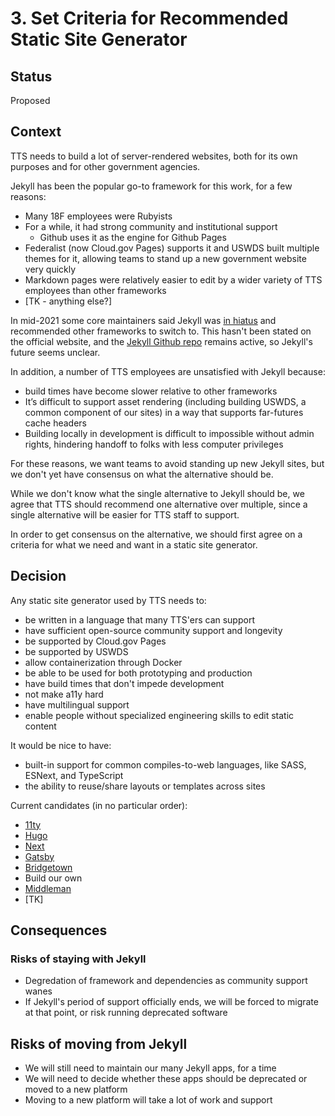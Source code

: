 # 3. Set Criteria for Recommended Static Site Generator

## Status
Proposed

## Context
TTS needs to build a lot of server-rendered websites, both for its own purposes and for other government agencies.

Jekyll has been the popular go-to framework for this work, for a few reasons:
- Many 18F employees were Rubyists
- For a while, it had strong community and institutional support
  - Github uses it as the engine for Github Pages
- Federalist (now Cloud.gov Pages) supports it and USWDS built multiple themes for it, allowing teams to stand up a new government website very quickly
- Markdown pages were relatively easier to edit by a wider variety of TTS employees than other frameworks
- [TK - anything else?]

In mid-2021 some core maintainers said Jekyll was [in hiatus](https://www.theregister.com/2021/09/14/future_of_jekyll_project_engine/) and recommended other frameworks to switch to. This hasn't been stated on the official website, and the [Jekyll Github repo](https://github.com/jekyll/jekyll) remains active, so Jekyll's future seems unclear.

In addition, a number of TTS employees are unsatisfied with Jekyll because:
- build times have become slower relative to other frameworks
- It’s difficult to support asset rendering (including building USWDS, a common component of our sites) in a way that supports far-futures cache headers
- Building locally in development is difficult to impossible without admin rights, hindering handoff to folks with less computer privileges

For these reasons, we want teams to avoid standing up new Jekyll sites, but we don't yet have consensus on what the alternative should be.

While we don't know what the single alternative to Jekyll should be, we agree that TTS should recommend one alternative over multiple, since a single alternative will be easier for TTS staff to support.

In order to get consensus on the alternative, we should first agree on a criteria for what we need and want in a static site generator.

## Decision

Any static site generator used by TTS needs to:
- be written in a language that many TTS'ers can support
- have sufficient open-source community support and longevity
- be supported by Cloud.gov Pages
- be supported by USWDS
- allow containerization through Docker
- be able to be used for both prototyping and production
- have build times that don't impede development
- not make a11y hard
- have multilingual support
- enable people without specialized engineering skills to edit static content

It would be nice to have:
- built-in support for common compiles-to-web languages, like SASS, ESNext, and TypeScript
- the ability to reuse/share layouts or templates across sites

Current candidates (in no particular order):
- [11ty](https://www.11ty.dev/)
- [Hugo](https://gohugo.io/)
- [Next](https://nextjs.org/)
- [Gatsby](https://www.gatsbyjs.com/)
- [Bridgetown](https://www.bridgetownrb.com/)
- Build our own
- [Middleman](https://middlemanapp.com/)
- [TK]

## Consequences

### Risks of staying with Jekyll
- Degredation of framework and dependencies as community support wanes
- If Jekyll's period of support officially ends, we will be forced to migrate at that point, or risk running deprecated software

## Risks of moving from Jekyll
- We will still need to maintain our many Jekyll apps, for a time
- We will need to decide whether these apps should be deprecated or moved to a new platform
- Moving to a new platform will take a lot of work and support
